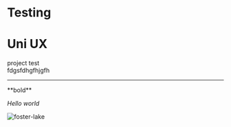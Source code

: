 # Testing
<h1>Uni UX</h1> project test
<br>
fdgsfdhgfhjgfh

<hr> **bold**

*Hello world*

![foster-lake](https://github.com/JuMaloseva/Testing/assets/158174406/44750661-f268-4225-be8e-7558989985b8)
